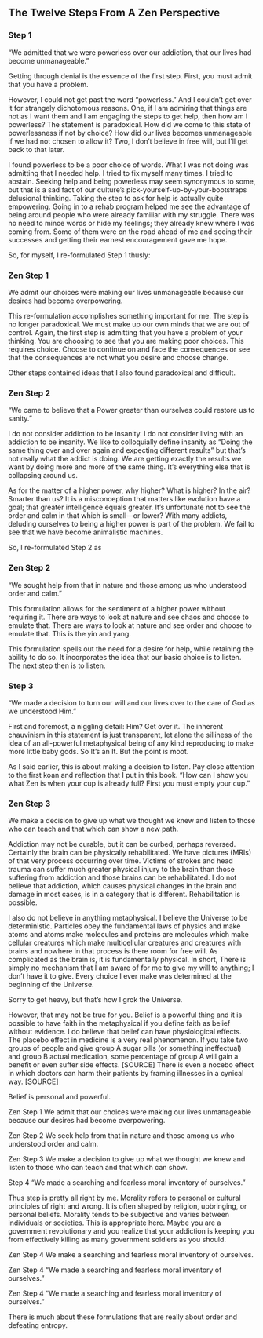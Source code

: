 ## The Twelve Steps From A Zen Perspective



### Step 1
“We admitted that we were powerless over our addiction, that our lives had become unmanageable.”

Getting through denial is the essence of the first step. First, you must admit that you have a problem.

However, I could not get past the word “powerless.” And I couldn’t get over it for strangely dichotomous reasons. One, if I am admiring that things are not as I want them and I am engaging the steps to get help, then how am I powerless? The statement is paradoxical. How did we come to this state of powerlessness if not by choice? How did our lives becomes unmanageable if we had not chosen to allow it? Two, I don’t believe in free will, but I’ll get back to that later. 

I found powerless to be a poor choice of words. What I was not  doing was admitting that I needed help. I tried to fix myself many times. I tried to abstain. Seeking help and being powerless may seem synonymous to some, but that is a sad fact of our culture’s pick-yourself-up-by-your-bootstraps delusional thinking. Taking the step to ask for help is actually quite empowering. Going in to a rehab program helped me see the advantage of being around people who were already familiar with my struggle. There was no need to mince words or hide my feelings; they already knew where I was coming from. Some of them were on the road ahead of me and seeing their successes and getting their earnest encouragement gave me hope.

So, for myself, I re-formulated Step 1 thusly:

### Zen Step 1
We admit our choices were making our lives unmanageable  because our desires had become overpowering.

This re-formulation accomplishes something important for me.  The step is no longer paradoxical. We must make up our own minds that we are out of control. Again, the first step is admitting that you have a problem of your thinking. You are choosing to see that you are making poor choices. This requires choice. Choose to continue on and face the consequences or see that the consequences are not what you desire and choose change.

Other steps contained ideas that I also found paradoxical and difficult.

### Zen Step 2
“We came to believe that a Power greater than ourselves could restore us to sanity.”

I do not consider addiction to be insanity. I do not consider living with an addiction to be insanity. We like to colloquially define insanity as “Doing the same thing over and over again and expecting different results” but that’s not really what the addict is doing. We are getting exactly the results we want by doing more and more of the same thing. It’s everything else that is collapsing around us.

As for the matter of a higher power, why higher? What is higher? In the air? Smarter than us? It is a misconception that matters like evolution have a goal; that greater intelligence equals greater. It’s unfortunate not to see the order and calm in that which is small—or lower? With many addicts, deluding ourselves to being a higher power is part of the problem. We fail to see that we have become animalistic machines.

So, I re-formulated Step 2 as

### Zen Step 2
“We sought help from that in nature and those among us who understood order and calm.”

This formulation allows for the sentiment of a higher power without requiring it. There are ways to look at nature and see chaos and choose to emulate that. There are ways to look at nature and see order and choose to emulate that. This is the yin and yang.

This formulation spells out the need for a desire for help, while retaining the ability to do so. It incorporates the idea that our basic choice is to listen. The next step then is to listen.

### Step 3
“We made a decision to turn our will and our lives over to the care of God as we understood Him.”

First and foremost, a niggling detail: Him? Get over it. The inherent chauvinism in this statement is just transparent, let alone the silliness of the idea of an all-powerful metaphysical being of any kind reproducing to make more little baby gods. So It’s an It. But the point is moot.

As I said earlier, this is about making a decision to listen. Pay close attention to the first koan and reflection that I put in this book. “How can I show you what Zen is when your cup is already full? First you must empty your cup.”

### Zen Step 3
We make a decision to give up what we thought we knew and listen to those who can teach and that which can show a new path.

Addiction may not be curable, but it can be curbed, perhaps reversed. Certainly the brain can be physically rehabilitated. We have pictures (MRIs) of that very process occurring over time. Victims of strokes and head trauma can suffer much greater physical injury to the brain than those suffering from addiction and those brains can be rehabilitated. I do not believe that addiction, which causes physical changes in the brain and damage in most cases, is in a category that is different. Rehabilitation is possible.

I also do not believe in anything metaphysical. I believe the Universe to be deterministic. Particles obey the fundamental laws of physics and make atoms and atoms make molecules and proteins are molecules which make cellular creatures which make multicellular creatures and creatures with brains and nowhere in that process is there room for free will. As complicated as the brain is, it is fundamentally physical. In short, There is simply no mechanism that I am aware of for me to give my will to anything; I don’t have it to give. Every choice I ever make was determined at the beginning of the Universe.

Sorry to get heavy, but that’s how I grok the Universe.

However, that may not be true for you. Belief is a powerful thing and it is possible to have faith in the metaphysical if you define faith as belief without evidence. I do believe that belief can have physiological effects. The placebo effect in medicine is a very real phenomenon. If you take two groups of people and give group A sugar pills (or something ineffectual) and group B actual medication, some percentage of group A will gain a benefit or even suffer side effects. [SOURCE] There is even a nocebo effect in which doctors can harm their patients by framing illnesses in a cynical way. [SOURCE]

Belief is personal and powerful. 


Zen Step 1
We admit that our choices were making our lives unmanageable  because our desires had become overpowering.

Zen Step 2
We seek help from that in nature and those among us who understood order and calm.

Zen Step 3
We make a decision to give up what we thought we knew and listen to those who can teach and that which can show.


Step 4
“We made a searching and fearless moral inventory of ourselves.”

Thus step is pretty all right by me. Morality refers to personal or cultural principles of right and wrong. It is often shaped by religion, upbringing, or personal beliefs. Morality tends to be subjective and varies between individuals or societies. This is appropriate here. Maybe you are a government revolutionary and you realize that your addiction is keeping you from effectively killing as many government soldiers as you should.

Zen Step 4
We make a searching and fearless moral inventory of ourselves.

Zen Step 4
“We made a searching and fearless moral inventory of ourselves.”

Zen Step 4
“We made a searching and fearless moral inventory of ourselves.”

There is much about these formulations that are really about order and defeating entropy.